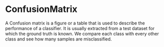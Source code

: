 # ConfusionMatrix
A Confusion matrix is a figure or a table that is used to describe the performance of a classifier. It is usually extracted from a test dataset for which the ground truth is known. We compare each class with every other class and see how many samples are misclassified.
